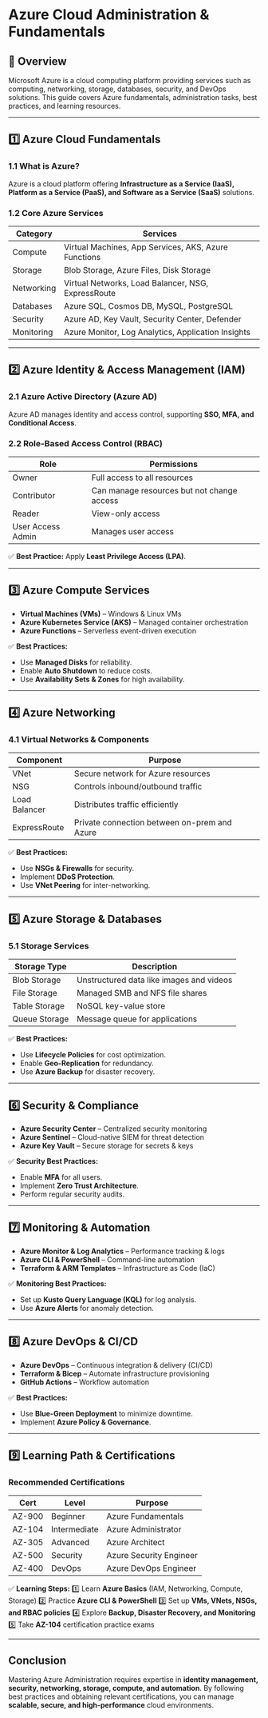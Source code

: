 # Azure Cloud Administration & Fundamentals

## 📌 Overview
Microsoft Azure is a cloud computing platform providing services such as computing, networking, storage, databases, security, and DevOps solutions. This guide covers Azure fundamentals, administration tasks, best practices, and learning resources.

---

## 1️⃣ Azure Cloud Fundamentals
### **1.1 What is Azure?**
Azure is a cloud platform offering **Infrastructure as a Service (IaaS), Platform as a Service (PaaS), and Software as a Service (SaaS)** solutions.

### **1.2 Core Azure Services**
| **Category**  | **Services** |
|--------------|-------------|
| Compute | Virtual Machines, App Services, AKS, Azure Functions |
| Storage | Blob Storage, Azure Files, Disk Storage |
| Networking | Virtual Networks, Load Balancer, NSG, ExpressRoute |
| Databases | Azure SQL, Cosmos DB, MySQL, PostgreSQL |
| Security | Azure AD, Key Vault, Security Center, Defender |
| Monitoring | Azure Monitor, Log Analytics, Application Insights |

---

## 2️⃣ Azure Identity & Access Management (IAM)
### **2.1 Azure Active Directory (Azure AD)**
Azure AD manages identity and access control, supporting **SSO, MFA, and Conditional Access**.

### **2.2 Role-Based Access Control (RBAC)**
| **Role** | **Permissions** |
|---------|---------------|
| Owner | Full access to all resources |
| Contributor | Can manage resources but not change access |
| Reader | View-only access |
| User Access Admin | Manages user access |

✅ **Best Practice:** Apply **Least Privilege Access (LPA)**.

---

## 3️⃣ Azure Compute Services
- **Virtual Machines (VMs)** – Windows & Linux VMs
- **Azure Kubernetes Service (AKS)** – Managed container orchestration
- **Azure Functions** – Serverless event-driven execution

✅ **Best Practices:**
- Use **Managed Disks** for reliability.
- Enable **Auto Shutdown** to reduce costs.
- Use **Availability Sets & Zones** for high availability.

---

## 4️⃣ Azure Networking
### **4.1 Virtual Networks & Components**
| **Component** | **Purpose** |
|--------------|------------|
| VNet | Secure network for Azure resources |
| NSG | Controls inbound/outbound traffic |
| Load Balancer | Distributes traffic efficiently |
| ExpressRoute | Private connection between on-prem and Azure |

✅ **Best Practices:**
- Use **NSGs & Firewalls** for security.
- Implement **DDoS Protection**.
- Use **VNet Peering** for inter-networking.

---

## 5️⃣ Azure Storage & Databases
### **5.1 Storage Services**
| **Storage Type** | **Description** |
|---------------|----------------|
| Blob Storage | Unstructured data like images and videos |
| File Storage | Managed SMB and NFS file shares |
| Table Storage | NoSQL key-value store |
| Queue Storage | Message queue for applications |

✅ **Best Practices:**
- Use **Lifecycle Policies** for cost optimization.
- Enable **Geo-Replication** for redundancy.
- Use **Azure Backup** for disaster recovery.

---

## 6️⃣ Security & Compliance
- **Azure Security Center** – Centralized security monitoring
- **Azure Sentinel** – Cloud-native SIEM for threat detection
- **Azure Key Vault** – Secure storage for secrets & keys

✅ **Security Best Practices:**
- Enable **MFA** for all users.
- Implement **Zero Trust Architecture**.
- Perform regular security audits.

---

## 7️⃣ Monitoring & Automation
- **Azure Monitor & Log Analytics** – Performance tracking & logs
- **Azure CLI & PowerShell** – Command-line automation
- **Terraform & ARM Templates** – Infrastructure as Code (IaC)

✅ **Monitoring Best Practices:**
- Set up **Kusto Query Language (KQL)** for log analysis.
- Use **Azure Alerts** for anomaly detection.

---

## 8️⃣ Azure DevOps & CI/CD
- **Azure DevOps** – Continuous integration & delivery (CI/CD)
- **Terraform & Bicep** – Automate infrastructure provisioning
- **GitHub Actions** – Workflow automation

✅ **Best Practices:**
- Use **Blue-Green Deployment** to minimize downtime.
- Implement **Azure Policy & Governance**.

---

## 9️⃣ Learning Path & Certifications
### **Recommended Certifications**
| **Cert** | **Level** | **Purpose** |
|---------|----------|-------------|
| AZ-900 | Beginner | Azure Fundamentals |
| AZ-104 | Intermediate | Azure Administrator |
| AZ-305 | Advanced | Azure Architect |
| AZ-500 | Security | Azure Security Engineer |
| AZ-400 | DevOps | Azure DevOps Engineer |

✅ **Learning Steps:**
1️⃣ Learn **Azure Basics** (IAM, Networking, Compute, Storage)
2️⃣ Practice **Azure CLI & PowerShell**
3️⃣ Set up **VMs, VNets, NSGs, and RBAC policies**
4️⃣ Explore **Backup, Disaster Recovery, and Monitoring**
5️⃣ Take **AZ-104** certification practice exams

---

## Conclusion
Mastering Azure Administration requires expertise in **identity management, security, networking, storage, compute, and automation**. By following best practices and obtaining relevant certifications, you can manage **scalable, secure, and high-performance** cloud environments.

